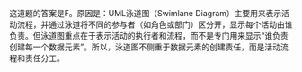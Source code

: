 这道题的答案是F。原因是：UML泳道图（Swimlane Diagram）主要用来表示活动流程，并通过泳道将不同的参与者（如角色或部门）区分开，显示每个活动由谁负责。但泳道图重点在于表示活动的执行者和流程，而不是专门用来显示“谁负责创建每一个数据元素”。所以，泳道图不侧重于数据元素的创建责任，而是活动流程和责任分工。
